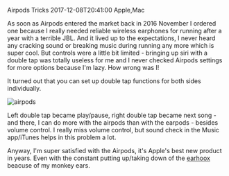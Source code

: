 Airpods Tricks
2017-12-08T20:41:00
Apple,Mac

As soon as Airpods entered the market back in 2016 November I ordered one because I really needed reliable wireless earphones for running after a year with a terrible JBL. And it lived up to the expectations, I never heard any cracking sound or breaking music during running any more which is super cool. But controls were a little bit limited - bringing up siri with a double tap was totally useless for me and I never checked Airpods settings for more options because I'm lazy. How wrong was I!

It turned out that you can set up double tap functions for both sides individually.

![airpods](/images/20171208_airpods.jpg)

Left double tap became play/pause, right double tap became next song - and there, I can do more with the airpods than with the earpods - besides volume control. I really miss volume control, but sound check in the Music app/iTunes helps in this problem a lot.

Anyway, I'm super satisfied with the Airpods, it's Apple's best new product in years. Even with the constant putting up/taking down of the [earhoox](https://earhoox.com) beacuse of my monkey ears.